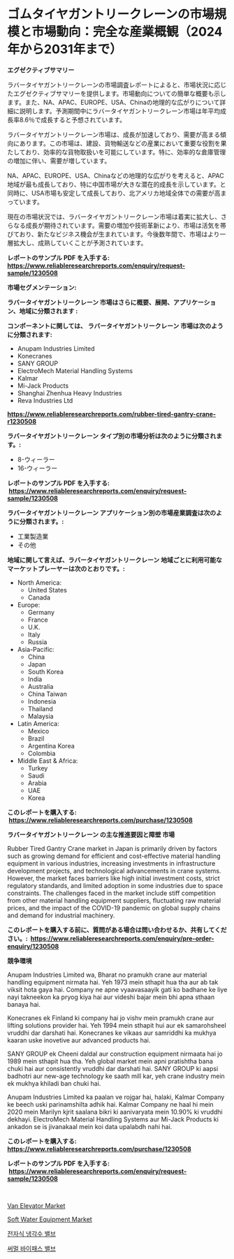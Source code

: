 <p><h1>ゴムタイヤガントリークレーンの市場規模と市場動向：完全な産業概観（2024年から2031年まで）</h1></p><p><strong>エグゼクティブサマリー</strong></p>
<p><p>ラバータイヤガントリークレーンの市場調査レポートによると、市場状況に応じたエグゼクティブサマリーを提供します。市場動向についての簡単な概要も示します。また、NA、APAC、EUROPE、USA、Chinaの地理的な広がりについて詳細に説明します。予測期間中にラバータイヤガントリークレーン市場は年平均成長率8.6％で成長すると予想されています。</p><p>ラバータイヤガントリークレーン市場は、成長が加速しており、需要が高まる傾向にあります。この市場は、建設、貨物輸送などの産業において重要な役割を果たしており、効率的な貨物取扱いを可能にしています。特に、効率的な倉庫管理の増加に伴い、需要が増しています。</p><p>NA、APAC、EUROPE、USA、Chinaなどの地理的な広がりを考えると、APAC地域が最も成長しており、特に中国市場が大きな潜在的成長を示しています。と同時に、USA市場も安定して成長しており、北アメリカ地域全体での需要が高まっています。</p><p>現在の市場状況では、ラバータイヤガントリークレーン市場は着実に拡大し、さらなる成長が期待されています。需要の増加や技術革新により、市場は活気を帯びており、新たなビジネス機会が生まれています。今後数年間で、市場はより一層拡大し、成熟していくことが予測されています。</p></p>
<p><strong>レポートのサンプル PDF を入手する: <a href="https://www.reliableresearchreports.com/enquiry/request-sample/1230508">https://www.reliableresearchreports.com/enquiry/request-sample/1230508</a></strong></p>
<p><strong>市場セグメンテーション:</strong></p>
<p><strong> ラバータイヤガントリークレーン 市場はさらに概要、展開、アプリケーション、地域に分類されます :</strong></p>
<p><strong>コンポーネントに関しては、 ラバータイヤガントリークレーン 市場は次のように分類されます: &nbsp;</strong></p>
<p><ul><li>Anupam Industries Limited</li><li>Konecranes</li><li>SANY GROUP</li><li>ElectroMech Material Handling Systems</li><li>Kalmar</li><li>Mi-Jack Products</li><li>Shanghai Zhenhua Heavy Industries</li><li>Reva Industries Ltd</li></ul></p>
<p><strong><a href="https://www.reliableresearchreports.com/rubber-tired-gantry-crane-r1230508">https://www.reliableresearchreports.com/rubber-tired-gantry-crane-r1230508</a></strong></p>
<p><strong> ラバータイヤガントリークレーン タイプ別の市場分析は次のように分類されます。:</strong></p>
<p><ul><li>8-ウィーラー</li><li>16-ウィーラー</li></ul></p>
<p><strong>レポートのサンプル PDF を入手する: &nbsp;<a href="https://www.reliableresearchreports.com/enquiry/request-sample/1230508">https://www.reliableresearchreports.com/enquiry/request-sample/1230508</a></strong></p>
<p><strong> ラバータイヤガントリークレーン アプリケーション別の市場産業調査は次のように分類されます。:</strong></p>
<p><ul><li>工業製造業</li><li>その他</li></ul></p>
<p><strong>地域に関して言えば、ラバータイヤガントリークレーン 地域ごとに利用可能なマーケットプレーヤーは次のとおりです。:</strong></p>
<p><ul>
    <li>
        North America:
        <ul>
            <li>United States</li>
            <li>Canada</li>
        </ul>
    </li>
    <li>
        Europe:
        <ul>
            <li>Germany</li>
            <li>France</li>
            <li>U.K.</li>
            <li>Italy</li>
            <li>Russia</li>
        </ul>
    </li>
    <li>
        Asia-Pacific:
        <ul>
            <li>China</li>
            <li>Japan</li>
            <li>South Korea</li>
            <li>India</li>
            <li>Australia</li>
            <li>China Taiwan</li>
            <li>Indonesia</li>
            <li>Thailand</li>
            <li>Malaysia</li>
        </ul>
    </li>
    <li>
        Latin America:
        <ul>
            <li>Mexico</li>
            <li>Brazil</li>
            <li>Argentina Korea</li>
            <li>Colombia</li>
        </ul>
    </li>
    <li>
        Middle East & Africa:
        <ul>
            <li>Turkey</li>
            <li>Saudi</li>
            <li>Arabia</li>
            <li>UAE</li>
            <li>Korea</li>
        </ul>
    </li>
    </ul></p>
<p><strong>このレポートを購入する: &nbsp;<a href="https://www.reliableresearchreports.com/purchase/1230508">https://www.reliableresearchreports.com/purchase/1230508</a></strong></p>
<p><strong>ラバータイヤガントリークレーン の主な推進要因と障壁 市場</strong></p>
<p><p>Rubber Tired Gantry Crane market in Japan is primarily driven by factors such as growing demand for efficient and cost-effective material handling equipment in various industries, increasing investments in infrastructure development projects, and technological advancements in crane systems. However, the market faces barriers like high initial investment costs, strict regulatory standards, and limited adoption in some industries due to space constraints. The challenges faced in the market include stiff competition from other material handling equipment suppliers, fluctuating raw material prices, and the impact of the COVID-19 pandemic on global supply chains and demand for industrial machinery.</p></p>
<p><strong>このレポートを購入する前に、質問がある場合は問い合わせるか、共有してください。:&nbsp; <a href="https://www.reliableresearchreports.com/enquiry/pre-order-enquiry/1230508">https://www.reliableresearchreports.com/enquiry/pre-order-enquiry/1230508</a></strong></p>
<p><strong>競争環境</strong></p>
<p><p>Anupam Industries Limited wa, Bharat no pramukh crane aur material handling equipment nirmata hai. Yeh 1973 mein sthapit hua tha aur ab tak viksit hota gaya hai. Company ne apne vyaavasaayik gati ko badhane ke liye nayi takneekon ka pryog kiya hai aur videshi bajar mein bhi apna sthaan banaya hai.</p><p>Konecranes ek Finland ki company hai jo vishv mein pramukh crane aur lifting solutions provider hai. Yeh 1994 mein sthapit hui aur ek samarohsheel vruddhi dar darshati hai. Konecranes ke vikaas aur samriddhi ka mukhya kaaran uske inovetive aur advanced products hai.</p><p>SANY GROUP ek Cheeni daldal aur construction equipment nirmaata hai jo 1989 mein sthapit hua tha. Yeh global market mein apni pratishtha bana chuki hai aur consistently vruddhi dar darshati hai. SANY GROUP ki aapsi badhotri aur new-age technology ke saath mill kar, yeh crane industry mein ek mukhya khiladi ban chuki hai.</p><p>Anupam Industries Limited ka paalan ve rojgar hai, halaki, Kalmar Company ke beech uski parinamshilta adhik hai. Kalmar Company ne haal hi mein 2020 mein  Marilyn kjrit saalana bikri ki aanivaryata mein 10.90% ki vruddhi dekhayi. ElectroMech Material Handling Systems aur Mi-Jack Products ki ankadon se is jivanakaal mein koi data upalabdh nahi hai.</p></p>
<p><strong>このレポートを購入する: &nbsp; <a href="https://www.reliableresearchreports.com/purchase/1230508">https://www.reliableresearchreports.com/purchase/1230508</a></strong></p>
<p><strong>レポートのサンプル PDF を入手する: &nbsp;<a href="https://www.reliableresearchreports.com/enquiry/request-sample/1230508">https://www.reliableresearchreports.com/enquiry/request-sample/1230508</a></strong><strong></strong></p>
<p>&nbsp;</p>
<p><p><a href="https://github.com/dx0328/Market-Research-Report-List-2/blob/main/van-elevator-market.md">Van Elevator Market</a></p><p><a href="https://github.com/Glendatilghmankmgz0rbhwpy/Market-Research-Report-List-2/blob/main/soft-water-equipment-market.md">Soft Water Equipment Market</a></p><p><a href="https://github.com/CliftonFisher9067/Market-Research-Report-List-1/blob/main/115178328689.md">전자식 냉각수 밸브</a></p><p><a href="https://github.com/fernandotryO5lson96765/Market-Research-Report-List-1/blob/main/460172928690.md">써멀 바이패스 밸브</a></p></p>